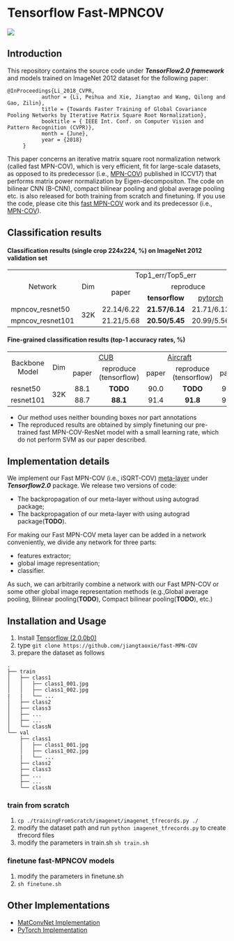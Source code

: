 # Tensorflow Fast-MPNCOV
![](https://camo.githubusercontent.com/f2cdc5f25d743e922fd2c23e8a2a42e1f25c1e36/687474703a2f2f7065696875616c692e6f72672f70696374757265732f666173745f4d504e2d434f562e4a5047)
## Introduction
This repository contains the source code under ***TensorFlow2.0 framework*** and models trained on ImageNet 2012 dataset for the following paper:<br>
```
@InProceedings{Li_2018_CVPR,
           author = {Li, Peihua and Xie, Jiangtao and Wang, Qilong and Gao, Zilin},
           title = {Towards Faster Training of Global Covariance Pooling Networks by Iterative Matrix Square Root Normalization},
           booktitle = { IEEE Int. Conf. on Computer Vision and Pattern Recognition (CVPR)},
           month = {June},
           year = {2018}
     }
```
This paper concerns an iterative matrix square root normalization network (called fast MPN-COV), which is very efficient, fit for large-scale datasets, as opposed to its predecessor (i.e., [MPN-COV](https://github.com/jiangtaoxie/MPN-COV)) published in ICCV17) that performs matrix power normalization by Eigen-decompositon. The code on bilinear CNN (B-CNN), compact bilinear pooling and global average pooling etc. is also released for both training from scratch and finetuning. If you use the code, please cite this [fast MPN-COV](http://peihuali.org/iSQRT-COV/iSQRT-COV_bib.htm) work and its predecessor (i.e., [MPN-COV](http://peihuali.org/iSQRT-COV/iSQRT-COV_bib.htm)).           
## Classification results
#### Classification results (single crop 224x224, %) on ImageNet 2012 validation set
<table>
<tr>                                      
    <td rowspan="3" align='center'>Network</strong></td>
    <td rowspan="3" align='center'>Dim</td>
    <td colspan="3" align='center'>Top1_err/Top5_err</td>
    <td colspan="2" rowspan="2" align='center'>Pre-trained models<br>(tensorflow)</td>
</tr>
<tr>
    <td rowspan="2" align='center'>paper</td>
    <td colspan="2" align='center'>reproduce</td>
</tr>
<tr>
    <td align='center'><strong>tensorflow</strong></td>
    <td align='center'><a href="https://github.com/jiangtaoxie/fast-MPN-COV" title="标题">pytorch</a></td>
    <td align='center'>GoogleDrive</td>
    <td align='center'>BaiduDrive</td>
</tr>
<tr>
    <td>mpncov_resnet50</td>
    <td rowspan="2" align='center'> 32K</td>
    <td align='center'>22.14/6.22</td>
    <td align='center'><strong>21.57/6.14</strong></td>
    <td align='center'>21.71/6.13</td>
    <td align='center'>GoogleDrive</td>
    <td align='center'>BaiduDrive</td>
</tr>
<tr>
    <td>mpncov_resnet101</td>
    <td align='center'>21.21/5.68</td>
    <td align='center'><strong>20.50/5.45</strong></td>
    <td align='center'>20.99/5.56</td>
    <td align='center'><a href="https://drive.google.com/file/d/1RFdw2oEZLe03SCDFanwQKHUY13OeEzp0/view" title="标题">GoogleDrive</a></td>
    <td align='center'><a href="https://pan.baidu.com/s/1fj0-vukSbRz1ihTDtAbUdA" title="标题">BaiduDrive</a></td>
</tr>
</table>

#### Fine-grained classification results (top-1 accuracy rates, %)
<table>
<tr>                                      
    <td rowspan="2" align='center'>Backbone Model</td>
    <td rowspan="2" align='center'>Dim</td>
    <td colspan="2" align='center'><a href="http://www.vision.caltech.edu/visipedia/CUB-200-2011.html" title="标题">CUB</a></td>
    <td colspan="2" align='center'><a href="http://ai.stanford.edu/~jkrause/cars/car_dataset.html" title="标题">Aircraft</a></td>
    <td colspan="2" align='center'><a href="http://www.robots.ox.ac.uk/~vgg/data/oid/" title="标题">Cars</a></td>
</tr>
<tr>
    <td align='center'>paper</td>
    <td align='center'>reproduce<br>(tensorflow)</td>
    <td align='center'>paper</td>
    <td align='center'>reproduce<br>(tensorflow)</td>
    <td align='center'>paper</td>
    <td align='center'>reproduce<br>(tensorflow)</td>
</tr>
<tr>
    <td>resnet50</td>
    <td rowspan="2"> 32K</td>
    <td align='center'>88.1</td>
    <td align='center'><strong>TODO</strong></td>
    <td align='center'>90.0</td>
    <td align='center'><strong>TODO</strong></td>
    <td align='center'>92.8</td>
    <td align='center'><strong>TODO</strong></td>
</tr>
<tr>
    <td>resnet101</td>
    <td align='center'>88.7</td>
    <td align='center'><strong>88.1</strong></td>
    <td align='center'>91.4</td>
    <td align='center'><strong>91.8</strong></td>
    <td align='center'>93.3</td>
    <td align='center'><strong>93.9</strong></td>
</tr>
</table>

* Our method uses neither bounding boxes nor part annotations<br>
* The reproduced results are obtained by simply finetuning our pre-trained fast MPN-COV-ResNet model with a small learning rate, which do not perform SVM as our paper described.<br>
## Implementation details
We implement our Fast MPN-COV (i.e., iSQRT-COV) [meta-layer](https://github.com/XuChunqiao/Tensorflow-Fast-MPNCOV/blob/master/src/representation/MPNCOV.py) under ***Tensorflow2.0*** package. We release two versions of code:<br> 

* The backpropagation of our meta-layer without using autograd package;<br>
* The backpropagation of our meta-layer with using autograd package(**TODO**).<br>

For making our Fast MPN-COV meta layer can be added in a network conveniently, we divide any network for three parts: <br>
* features extractor;<br>
* global image representation;<br>
* classifier. <br>

As such, we can arbitrarily combine a network with our Fast MPN-COV or some other global image representation methods (e.g.,Global average pooling, Bilinear pooling(**TODO**), Compact bilinear pooling(**TODO**), etc.) 
## Installation and Usage
1. Install [Tensorflow (2.0.0b0)](https://tensorflow.google.cn/install)
2. type ```git clone https://github.com/jiangtaoxie/fast-MPN-COV ```
3. prepare the dataset as follows
```
.
├── train
│   ├── class1
│   │   ├── class1_001.jpg
│   │   ├── class1_002.jpg
|   |   └── ...
│   ├── class2
│   ├── class3
│   ├── ...
│   ├── ...
│   └── classN
└── val
    ├── class1
    │   ├── class1_001.jpg
    │   ├── class1_002.jpg
    |   └── ...
    ├── class2
    ├── class3
    ├── ...
    ├── ...
    └── classN
```
### train from scratch
1. ``` cp ./trainingFromScratch/imagenet/imagenet_tfrecords.py ./ ```
2. modify the dataset path and run ``` python imagenet_tfrecords.py ``` to create tfrecord files
3. modify the parameters in train.sh ```sh train.sh```
### finetune fast-MPNCOV models
1. modify the parameters in finetune.sh
2. ```sh finetune.sh```
## Other Implementations
* [MatConvNet Implementation](https://github.com/jiangtaoxie/matconvnet.fast-mpn-cov)
* [PyTorch Implementation](https://github.com/jiangtaoxie/fast-MPN-COV)
